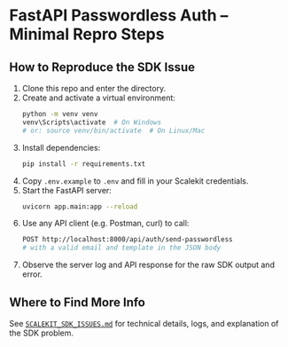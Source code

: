 
# FastAPI Passwordless Auth – Minimal Repro Steps

## How to Reproduce the SDK Issue

1. Clone this repo and enter the directory.
2. Create and activate a virtual environment:
   ```bash
   python -m venv venv
   venv\Scripts\activate  # On Windows
   # or: source venv/bin/activate  # On Linux/Mac
   ```
3. Install dependencies:
   ```bash
   pip install -r requirements.txt
   ```
4. Copy `.env.example` to `.env` and fill in your Scalekit credentials.
5. Start the FastAPI server:
   ```bash
   uvicorn app.main:app --reload
   ```
6. Use any API client (e.g. Postman, curl) to call:
   ```bash
   POST http://localhost:8000/api/auth/send-passwordless
   # with a valid email and template in the JSON body
   ```
7. Observe the server log and API response for the raw SDK output and error.

## Where to Find More Info

See [`SCALEKIT_SDK_ISSUES.md`](./SCALEKIT_SDK_ISSUES.md) for technical details, logs, and explanation of the SDK problem.

